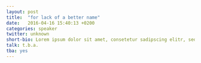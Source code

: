 ```yaml
---
layout: post
title:  "for lack of a better name"
date:   2016-04-16 15:40:13 +0200
categories: speaker
twitter: unknown
short-bio: Lorem ipsum dolor sit amet, consetetur sadipscing elitr, sed diam nonumy eirmod tempor invidunt ut labore.
talk: t.b.a.
tba: yes
---
```

